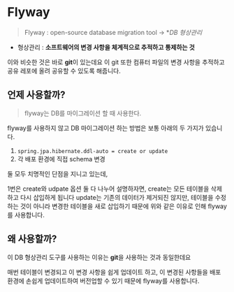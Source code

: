 # Flyway
> Flyway : open-source database migration tool
→ **DB *형상관리**

- 형상관리 : **소프트웨어의 변경 사항을 체계적으로 추적하고 통제하는 것**

이와 비슷한 것은 바로 **git**이 있는데요 이 git 또한 컴퓨터 파일의 변경 사항을 추적하고 공유 레포에 올려 공유할 수 있도록 해줍니다.

## 언제 사용할까?
> flyway는 DB를 마이그레이션 할 때 사용한다.

flyway를 사용하지 않고 DB 마이그레이션 하는 방법은 보통 아래의 두 가지가 있습니다.

1. `spring.jpa.hibernate.ddl-auto = create or update`
2. 각 배포 환경에 직접 schema 변경

둘 모두 치명적인 단점을 지니고 있는데,

1번은 create와 udpate 옵션 둘 다 나누어 설명하자면,
create는 모든 테이블을 삭제하고 다시 삽입하게 됩니다
update는 기존의 데이터가 제거되진 않지만, 테이블을 수정하는 것이 아니라 변경한 테이블을 새로 삽입하기 때문에 위와 같은 이유로 인해 flyway를 사용합니다.

## 왜 사용할까?
이 DB 형상관리 도구를 사용하는 이유는 **git**을 사용하는 것과 동일한데요

매번 테이블이 변경되고 이 변경 사항을 쉽게 업데이트 하고, 이 변경된 사항들을 배포 환경에 손쉽게 업데이트하여 버전업할 수 있기 때문에 flyway를 사용합니다.